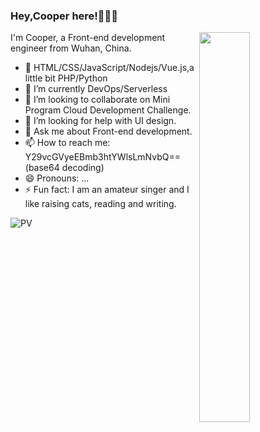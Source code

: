 ### Hey,Cooper here!👨🏻‍💻

[<img align="right" width="40%" src="https://github-readme-stats.vercel.app/api?username=cooper1x&show_icons=true">](https://github-readme-stats.vercel.app/api?username=cooper1x&show_icons=true)
I'm Cooper, a Front-end development engineer from Wuhan, China.
- 🔭 HTML/CSS/JavaScript/Nodejs/Vue.js,a little bit PHP/Python
- 🌱 I’m currently DevOps/Serverless
- 👯 I’m looking to collaborate on Mini Program Cloud Development Challenge.
- 🤔 I’m looking for help with UI design.
- 💬 Ask me about Front-end development.
- 📫 How to reach me: Y29vcGVyeEBmb3htYWlsLmNvbQ==(base64 decoding)
- 😄 Pronouns: ...
- ⚡ Fun fact: I am an amateur singer and I like raising cats, reading and writing.

![PV](https://visitor-badge.glitch.me/badge?page_id=cooper1x.readme)
